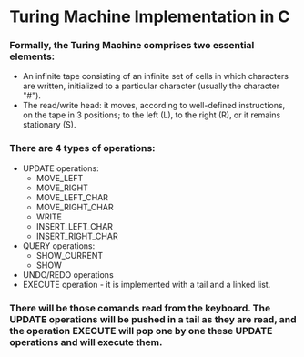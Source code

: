 # Turing Machine Implementation in C #

### Formally, the Turing Machine comprises two essential elements: ###
- An infinite tape consisting of an infinite set of cells in which characters are written, initialized to a particular character (usually the character "#").
- The read/write head: it moves, according to well-defined instructions, on the tape in 3 positions; to the left (L), to the right (R), or it remains stationary (S).

### There are 4 types of operations: ###
- UPDATE operations:
  - MOVE_LEFT
  - MOVE_RIGHT
  - MOVE_LEFT_CHAR
  - MOVE_RIGHT_CHAR
  - WRITE
  - INSERT_LEFT_CHAR
  - INSERT_RIGHT_CHAR
- QUERY operations:
  - SHOW_CURRENT
  - SHOW
- UNDO/REDO operations
- EXECUTE operation - it is implemented with a tail and a linked list.

### There will be those comands read from the keyboard. The UPDATE operations will be pushed in a tail as they are read, and the operation EXECUTE will pop one by one these UPDATE operations and will execute them. ###



